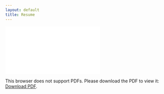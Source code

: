 ```yaml
---
layout: default
title: Resume
---
```

<div>
<object data="assets/images/AdrianLam.pdf" type="application/pdf" width="1400px" height="1200px">
    <embed src="assets/images/AdrianLam.pdf">
        <p>This browser does not support PDFs. Please download the PDF to view it: <a href="assets/images/AdrianLam.pdf" download>Download PDF</a>.</p>
</object>
</div>
